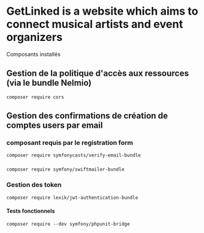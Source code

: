 
# GetLinked is a website which aims to connect musical artists and event organizers

Composants installés

## Gestion de la politique d'accès aux ressources (via le bundle Nelmio)

```composer require cors```

## Gestion des confirmations de création de comptes users par email

### composant requis par le registration form

```composer require symfonycasts/verify-email-bundle```

###

```composer require symfony/swiftmailer-bundle```

### Gestion des token

```composer require lexik/jwt-authentication-bundle```

#### Tests fonctionnels

```composer require --dev symfony/phpunit-bridge```
